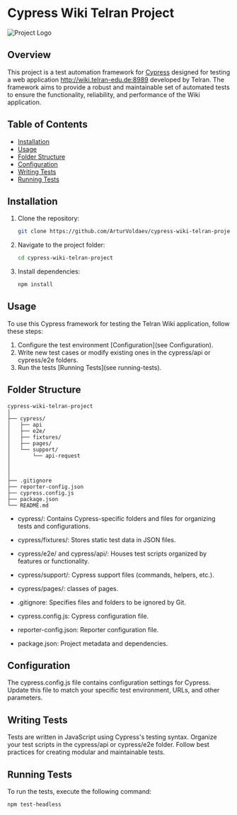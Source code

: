 # Cypress Wiki Telran Project

![Project Logo](http://wiki.telran-edu.de:8989/resources/assets/change-your-logo.svg?a60df)

## Overview

This project is a test automation framework for [Cypress](https://www.cypress.io/) designed for testing a web application http://wiki.telran-edu.de:8989 developed by Telran. The framework aims to provide a robust and maintainable set of automated tests to ensure the functionality, reliability, and performance of the Wiki application.

## Table of Contents

- [Installation](#installation)
- [Usage](#usage)
- [Folder Structure](#folder-structure)
- [Configuration](#configuration)
- [Writing Tests](#writing-tests)
- [Running Tests](#running-tests)

## Installation

1. Clone the repository:

   ```bash
   git clone https://github.com/ArturVoldaev/cypress-wiki-telran-project-.git

2. Navigate to the project folder:
    ```bash
    cd cypress-wiki-telran-project

3. Install dependencies:
    ```bash
    npm install

## Usage
To use this Cypress framework for testing the Telran Wiki application, follow these steps:


1. Configure the test environment [Configuration](see Configuration).
2. Write new test cases or modify existing ones in the cypress/api or cypress/e2e folders.
3. Run the tests [Running Tests](see running-tests).

## Folder Structure
```
cypress-wiki-telran-project
│
├── cypress/
│   ├── api
│   ├── e2e/
│   ├── fixtures/
│   ├── pages/
│   └── support/
│       └── api-request
│
│
│
├── .gitignore
├── reporter-config.json
├── cypress.config.js
├── package.json
└── README.md
```

- cypress/: Contains Cypress-specific folders and files for organizing tests and configurations.
- cypress/fixtures/: Stores static test data in JSON files.
- cypress/e2e/ and cypress/api/: Houses test scripts organized by features or functionality.
- cypress/support/: Cypress support files (commands, helpers, etc.).
- cypress/pages/: classes of pages.

- .gitignore: Specifies files and folders to be ignored by Git.
- cypress.config.js: Cypress configuration file.
- reporter-config.json: Reporter configuration file.
- package.json: Project metadata and dependencies.

## Configuration
The cypress.config.js file contains configuration settings for Cypress. Update this file to match your specific test environment, URLs, and other parameters.

## Writing Tests
Tests are written in JavaScript using Cypress's testing syntax. Organize your test scripts in the cypress/api or cypress/e2e folder. Follow best practices for creating modular and maintainable tests.

## Running Tests
To run the tests, execute the following command:
```IDE terminal
npm test-headless
```